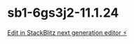# sb1-6gs3j2-11.1.24

[Edit in StackBlitz next generation editor ⚡️](https://stackblitz.com/~/github.com/CurtisCowgill/sb1-6gs3j2-11.1.24)